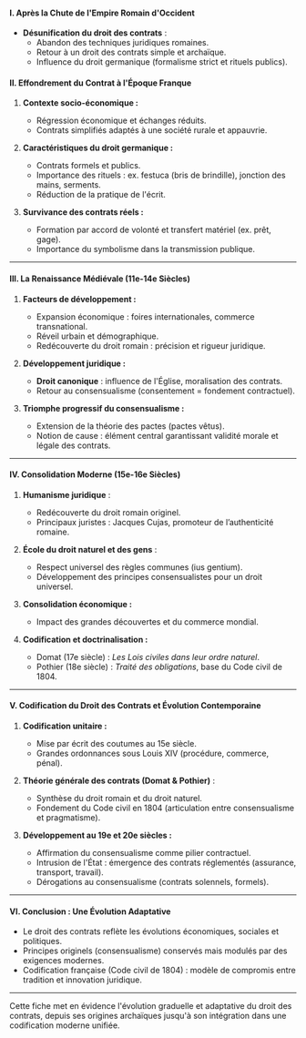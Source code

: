 #### **I. Après la Chute de l'Empire Romain d'Occident**

- **Désunification du droit des contrats** :
    - Abandon des techniques juridiques romaines.
    - Retour à un droit des contrats simple et archaïque.
    - Influence du droit germanique (formalisme strict et rituels publics).

#### **II. Effondrement du Contrat à l'Époque Franque**

1. **Contexte socio-économique :**
    
    - Régression économique et échanges réduits.
    - Contrats simplifiés adaptés à une société rurale et appauvrie.
2. **Caractéristiques du droit germanique :**
    
    - Contrats formels et publics.
    - Importance des rituels : ex. festuca (bris de brindille), jonction des mains, serments.
    - Réduction de la pratique de l'écrit.
3. **Survivance des contrats réels :**
    
    - Formation par accord de volonté et transfert matériel (ex. prêt, gage).
    - Importance du symbolisme dans la transmission publique.

---

#### **III. La Renaissance Médiévale (11e-14e Siècles)**

1. **Facteurs de développement :**
    
    - Expansion économique : foires internationales, commerce transnational.
    - Réveil urbain et démographique.
    - Redécouverte du droit romain : précision et rigueur juridique.
2. **Développement juridique :**
    
    - **Droit canonique** : influence de l'Église, moralisation des contrats.
    - Retour au consensualisme (consentement = fondement contractuel).
3. **Triomphe progressif du consensualisme :**
    
    - Extension de la théorie des pactes (pactes vêtus).
    - Notion de cause : élément central garantissant validité morale et légale des contrats.

---

#### **IV. Consolidation Moderne (15e-16e Siècles)**

1. **Humanisme juridique** :
    
    - Redécouverte du droit romain originel.
    - Principaux juristes : Jacques Cujas, promoteur de l’authenticité romaine.
2. **École du droit naturel et des gens** :
    
    - Respect universel des règles communes (ius gentium).
    - Développement des principes consensualistes pour un droit universel.
3. **Consolidation économique :**
    
    - Impact des grandes découvertes et du commerce mondial.
4. **Codification et doctrinalisation :**
    
    - Domat (17e siècle) : _Les Lois civiles dans leur ordre naturel_.
    - Pothier (18e siècle) : _Traité des obligations_, base du Code civil de 1804.

---

#### **V. Codification du Droit des Contrats et Évolution Contemporaine**

1. **Codification unitaire :**
    
    - Mise par écrit des coutumes au 15e siècle.
    - Grandes ordonnances sous Louis XIV (procédure, commerce, pénal).
2. **Théorie générale des contrats (Domat & Pothier)** :
    
    - Synthèse du droit romain et du droit naturel.
    - Fondement du Code civil en 1804 (articulation entre consensualisme et pragmatisme).
3. **Développement au 19e et 20e siècles :**
    
    - Affirmation du consensualisme comme pilier contractuel.
    - Intrusion de l'État : émergence des contrats réglementés (assurance, transport, travail).
    - Dérogations au consensualisme (contrats solennels, formels).

---

#### **VI. Conclusion : Une Évolution Adaptative**

- Le droit des contrats reflète les évolutions économiques, sociales et politiques.
- Principes originels (consensualisme) conservés mais modulés par des exigences modernes.
- Codification française (Code civil de 1804) : modèle de compromis entre tradition et innovation juridique.

---

Cette fiche met en évidence l'évolution graduelle et adaptative du droit des contrats, depuis ses origines archaïques jusqu'à son intégration dans une codification moderne unifiée.